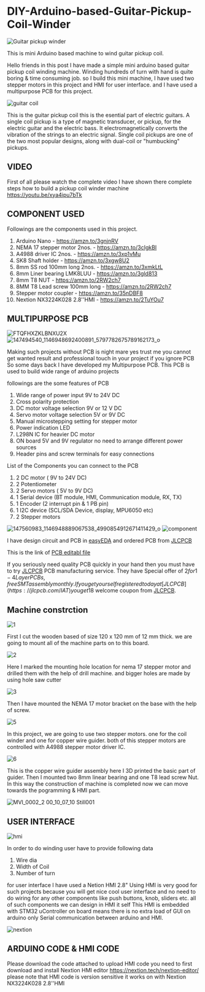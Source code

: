 
# DIY-Arduino-based-Guitar-Pickup-Coil-Winder

![Guitar pickup winder](https://user-images.githubusercontent.com/19898602/122632589-6b403d80-d0f1-11eb-94d0-2e3e98904b68.png)


This is mini Arduino based machine to wind guitar pickup coil.

Hello friends in this post I have made a simple mini 
arduino based guitar pickup coil winding machine. 
Winding hundreds of turn with hand is quite boring & time consuming job.
so I build this mini machine,
I have used two stepper motors in this project and HMI for user interface.
and I have used a multipurpose PCB for this project.


![guitar coil](https://user-images.githubusercontent.com/19898602/122649537-df0f3400-d14b-11eb-91c3-28f42fc6c3fd.JPG)

This is the guitar pickup coil this is the esential part of electric guitars. A single coil pickup is a type of magnetic transducer, 
or pickup, for the electric guitar and the electric bass. It electromagnetically converts the vibration of the strings to an electric signal. 
Single coil pickups are one of the two most popular designs, along with dual-coil or "humbucking" pickups.



## VIDEO ##
First of all please watch the complete video I have shown there
complete steps how to build a pickup coil winder machine 
https://youtu.be/xya4ipu7bTk


## COMPONENT USED ##
Followings are the components used in this project.
1. Arduino Nano                 - https://amzn.to/3gnjnRV
2. NEMA 17 stepper motor 2nos.  - https://amzn.to/3cIgkBI
3. A4988 driver IC 2nos.        - https://amzn.to/3xp1vMu
4. SK8 Shaft holder             - https://amzn.to/3xgw8U2
5. 8mm SS rod 100mm long 2nos.  - https://amzn.to/3xmkLtL
6. 8mm Liner bearing LMK8LUU    - https://amzn.to/3gld813
7. 8mm T8 NUT                   - https://amzn.to/2RW2ch7
8. 8MM T8 Lead screw 100mm long - https://amzn.to/2RW2ch7
9. Stepper motor coupler        - https://amzn.to/35nDBF8
10. Nextion NX3224K028 2.8''HMI - https://amzn.to/2TuYOu7


## MULTIPURPOSE PCB ##
![FTQFHXZKLBNXU2X](https://user-images.githubusercontent.com/19898602/122632825-db9b8e80-d0f2-11eb-8281-3239f1275adc.jpg)
![147494540_1146948692400891_5797782675789162173_o](https://user-images.githubusercontent.com/19898602/122632834-ee15c800-d0f2-11eb-9385-0bcb4b05119a.jpg)

Making such projects without PCB is night mare yes trust me
you cannot get wanted result and professional touch in your project if you ignore PCB
So some days back I have developed my Multipurpose PCB.
This PCB is used to build wide range of arduino projects 

followings are the some features of PCB

1. Wide range of power input 9V to 24V DC
2. Cross polarity protection
3. DC motor voltage selection 9V or 12 V DC
4. Servo motor voltage selection 5V or 9V DC
5. Manual microstepping setting for stepper motor
6. Power indication LED
7. L298N IC for heavier DC motor
8. ON board 5V and 9V regulator no need to arrange different power sources
9. Header pins and screw terminals for easy connections

List of the Components you can connect to the PCB

1. 2 DC motor ( 9V to 24V DC)
2. 2 Potentiometer
3. 2 Servo motors ( 5V to 9V DC)
4. 1 Serial device (BT module, HMI, Communication module, RX, TX)
5. 1 Encoder (2 interrupt pin & 1 PB pin)
6. 1 I2C device (SCL/SDA Device, display, MPU6050 etc)
7. 2 Stepper motors

![147560983_1146948889067538_4990854912671411429_o](https://user-images.githubusercontent.com/19898602/122632848-fff76b00-d0f2-11eb-955e-207472be636d.jpg)
![component](https://user-images.githubusercontent.com/19898602/122632849-01289800-d0f3-11eb-970a-53fc1b6e0b58.jpg)


I have design circuit and PCB in [easyEDA](https://easyeda.com/) and ordered PCB from [JLCPCB](https://jlcpcb.com/IAT )

This is the link of [PCB editabl file](https://oshwlab.com/sharmaz747/multipurpose-pcb)

If you seriously need quality PCB quickly in your hand then you must have to try [JLCPCB](https://jlcpcb.com/IAT ) PCB manufacturing service.
They have Special offer of $2 for 1-4 Layer PCBs, free SMT assembly monthly.
If you get yourself registered today at [JLCPCB](https://jlcpcb.com/IAT ) you get 18$ welcome coupon from [JLCPCB](https://jlcpcb.com/IAT ).

## Machine constrction
![1](https://user-images.githubusercontent.com/19898602/122650342-f5b78a00-d14f-11eb-8fdc-039de0ea8dfd.JPG)

First I cut the wooden based of size 120 x 120 mm of 12 mm thick.
we are going to mount all of the machine parts on to this board.

![2](https://user-images.githubusercontent.com/19898602/122650355-00721f00-d150-11eb-87ef-6295e5ad9b33.JPG)

Here I marked the mounting hole location for nema 17 stepper motor
and drilled them with the help of drill machine.
and bigger holes are made by using hole saw cutter

![3](https://user-images.githubusercontent.com/19898602/122650357-01a34c00-d150-11eb-8d1b-d35e7daa7628.JPG)

Then I have mounted the NEMA 17 motor bracket on the base with the help of screw.

![5](https://user-images.githubusercontent.com/19898602/122650360-023be280-d150-11eb-8f94-4b4b220f7116.JPG)

In this project, we are going to use two stepper motors.
one for the coil winder and one for copper wire guider.
both of this stepper motors are controlled with A4988 stepper motor driver IC.

![6](https://user-images.githubusercontent.com/19898602/122650361-02d47900-d150-11eb-9437-14e651085fa0.JPG)

This is the copper wire guider assembly here I 3D printed the basic part of guider.
Then I mounted two 8mm linear bearing and one T8 lead screw Nut.
In this way the construction of machine is completed now we can move towards the pogramming & HMI part.

![MVI_0002_2 00_10_07_10 Still001](https://user-images.githubusercontent.com/19898602/122683354-38df2f00-d21c-11eb-819e-dab950b7ccd9.jpg)



## USER INTERFACE ##
![hmi](https://user-images.githubusercontent.com/19898602/122648798-6490e500-d148-11eb-8201-ceefd997b356.JPG)

In order to do winding user have to provide following data
1. Wire dia
2. Width of Coil
3. Number of turn

for user interface I have used a Netion HMI 2.8" Using HMI is very good for such projects
because you will get nice cool user interface and no need to do wiring for any other components like
push buttons, knob, sliders etc.
all of such components we can design in HMI it self
This HMI is embedded with STM32 uController on board means there is no extra load of 
GUI on arduino only Serial communication between arduino and HMI.


![nextion](https://user-images.githubusercontent.com/19898602/122649375-277a2200-d14b-11eb-8632-72f7e4cdf741.JPG)


## ARDUINO CODE & HMI CODE ##
Please download the code attached 
to upload HMI code you need to first download and install Nextion HMI editor 
https://nextion.tech/nextion-editor/
please note that HMI code is version sensitive it works on with Nextion NX3224K028 2.8''HMI

